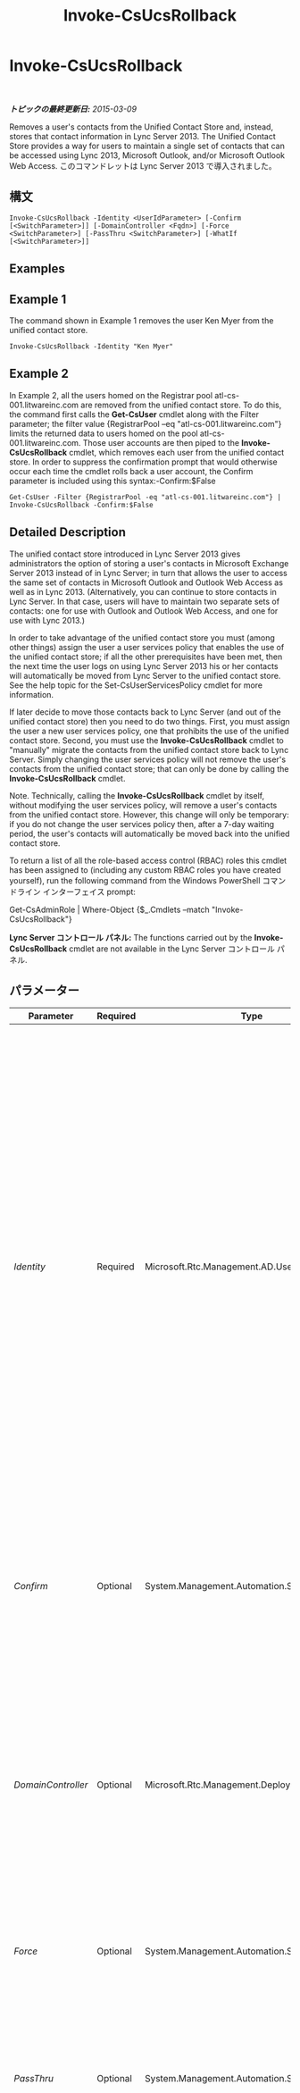 ﻿---
title: Invoke-CsUcsRollback
TOCTitle: Invoke-CsUcsRollback
ms:assetid: 0aed0286-e552-4d47-93bc-3375cab48a03
ms:mtpsurl: https://technet.microsoft.com/ja-jp/library/JJ204661(v=OCS.15)
ms:contentKeyID: 48271213
ms.date: 05/19/2016
mtps_version: v=OCS.15
ms.translationtype: HT
---

# Invoke-CsUcsRollback

 

_**トピックの最終更新日:** 2015-03-09_

Removes a user's contacts from the Unified Contact Store and, instead, stores that contact information in Lync Server 2013. The Unified Contact Store provides a way for users to maintain a single set of contacts that can be accessed using Lync 2013, Microsoft Outlook, and/or Microsoft Outlook Web Access. このコマンドレットは Lync Server 2013 で導入されました。

## 構文

    Invoke-CsUcsRollback -Identity <UserIdParameter> [-Confirm [<SwitchParameter>]] [-DomainController <Fqdn>] [-Force <SwitchParameter>] [-PassThru <SwitchParameter>] [-WhatIf [<SwitchParameter>]]

## Examples

## Example 1

The command shown in Example 1 removes the user Ken Myer from the unified contact store.

    Invoke-CsUcsRollback -Identity "Ken Myer"

## Example 2

In Example 2, all the users homed on the Registrar pool atl-cs-001.litwareinc.com are removed from the unified contact store. To do this, the command first calls the **Get-CsUser** cmdlet along with the Filter parameter; the filter value {RegistrarPool –eq "atl-cs-001.litwareinc.com"} limits the returned data to users homed on the pool atl-cs-001.litwareinc.com. Those user accounts are then piped to the **Invoke-CsUcsRollback** cmdlet, which removes each user from the unified contact store. In order to suppress the confirmation prompt that would otherwise occur each time the cmdlet rolls back a user account, the Confirm parameter is included using this syntax:-Confirm:$False

    Get-CsUser -Filter {RegistrarPool -eq "atl-cs-001.litwareinc.com"} | Invoke-CsUcsRollback -Confirm:$False

## Detailed Description

The unified contact store introduced in Lync Server 2013 gives administrators the option of storing a user's contacts in Microsoft Exchange Server 2013 instead of in Lync Server; in turn that allows the user to access the same set of contacts in Microsoft Outlook and Outlook Web Access as well as in Lync 2013. (Alternatively, you can continue to store contacts in Lync Server. In that case, users will have to maintain two separate sets of contacts: one for use with Outlook and Outlook Web Access, and one for use with Lync 2013.)

In order to take advantage of the unified contact store you must (among other things) assign the user a user services policy that enables the use of the unified contact store; if all the other prerequisites have been met, then the next time the user logs on using Lync Server 2013 his or her contacts will automatically be moved from Lync Server to the unified contact store. See the help topic for the Set-CsUserServicesPolicy cmdlet for more information.

If later decide to move those contacts back to Lync Server (and out of the unified contact store) then you need to do two things. First, you must assign the user a new user services policy, one that prohibits the use of the unified contact store. Second, you must use the **Invoke-CsUcsRollback** cmdlet to "manually" migrate the contacts from the unified contact store back to Lync Server. Simply changing the user services policy will not remove the user's contacts from the unified contact store; that can only be done by calling the **Invoke-CsUcsRollback** cmdlet.

Note. Technically, calling the **Invoke-CsUcsRollback** cmdlet by itself, without modifying the user services policy, will remove a user's contacts from the unified contact store. However, this change will only be temporary: if you do not change the user services policy then, after a 7-day waiting period, the user's contacts will automatically be moved back into the unified contact store.

To return a list of all the role-based access control (RBAC) roles this cmdlet has been assigned to (including any custom RBAC roles you have created yourself), run the following command from the Windows PowerShell コマンドライン インターフェイス prompt:

Get-CsAdminRole | Where-Object {$\_.Cmdlets –match "Invoke-CsUcsRollback"}

**Lync Server コントロール パネル:** The functions carried out by the **Invoke-CsUcsRollback** cmdlet are not available in the Lync Server コントロール パネル.

## パラメーター


<table>
<colgroup>
<col style="width: 25%" />
<col style="width: 25%" />
<col style="width: 25%" />
<col style="width: 25%" />
</colgroup>
<thead>
<tr class="header">
<th>Parameter</th>
<th>Required</th>
<th>Type</th>
<th>Description</th>
</tr>
</thead>
<tbody>
<tr class="odd">
<td><p><em>Identity</em></p></td>
<td><p>Required</p></td>
<td><p>Microsoft.Rtc.Management.AD.UserIdParameter</p></td>
<td><p>Indicates the Identity of the user account to be rolled back. User Identities are typically specified using one of four formats: 1) the user's SIP address; 2) the user's user principal name (UPN); 3) the user's domain name and logon name, in the form domain\logon (for example, litwareinc\kenmyer); and, 4) the user's Active Directory display name (for example, Ken Myer).</p>
<p>You can also reference a user account by using the user’s Active Directory distinguished name.</p>
<p>You can use the asterisk (*) wildcard character when using the Display Name as the user Identity. For example, the Identity &quot;* Smith&quot; returns all the users who have a display name that ends with the string value &quot; Smith&quot;.</p></td>
</tr>
<tr class="even">
<td><p><em>Confirm</em></p></td>
<td><p>Optional</p></td>
<td><p>System.Management.Automation.SwitchParameter</p></td>
<td><p>Prompts you for confirmation before executing the command. To prevent a confirmation prompt from appearing each time you roll back a user account use this syntax:</p>
<p>-Confirm:$False</p></td>
</tr>
<tr class="odd">
<td><p><em>DomainController</em></p></td>
<td><p>Optional</p></td>
<td><p>Microsoft.Rtc.Management.Deploy.Fqdn</p></td>
<td><p>Enables you to connect to the specified domain controller in order to retrieve user information. To connect to a particular domain controller, include the DomainController parameter followed by the computer name (for example, atl-dc-001) or its fully qualified domain name (FQDN) (for example, atl-dc-001.litwareinc.com).</p></td>
</tr>
<tr class="even">
<td><p><em>Force</em></p></td>
<td><p>Optional</p></td>
<td><p>System.Management.Automation.SwitchParameter</p></td>
<td><p>Suppresses the display of any non-fatal error message that might arise when running the command.</p></td>
</tr>
<tr class="odd">
<td><p><em>PassThru</em></p></td>
<td><p>Optional</p></td>
<td><p>System.Management.Automation.SwitchParameter</p></td>
<td><p>Enables you to pass a user object through the pipeline that represents the user account being removed from the Unified Contact Store. By default, the <strong>Invoke-CsUcsRollback</strong> cmdlet does not pass objects through the pipeline.</p></td>
</tr>
<tr class="even">
<td><p><em>WhatIf</em></p></td>
<td><p>Optional</p></td>
<td><p>System.Management.Automation.SwitchParameter</p></td>
<td><p>Describes what would happen if you executed the command without actually executing the command.</p></td>
</tr>
</tbody>
</table>


## Input Types

String value or Microsoft.Rtc.Management.ADConnect.Schema.ADUser object. The **Invoke-CsUcsRollback** cmdlet accepts pipelined input of string values representing the Identity of a user account. The cmdlet also accepts pipelined input of user objects.

## Return Types

None.

## 関連項目

#### その他のリソース

[New-CsUserServicesPolicy](new-csuserservicespolicy.md)  
[Set-CsUserServicesPolicy](set-csuserservicespolicy.md)  
[Test-CsUnifiedContactStore](test-csunifiedcontactstore.md)

